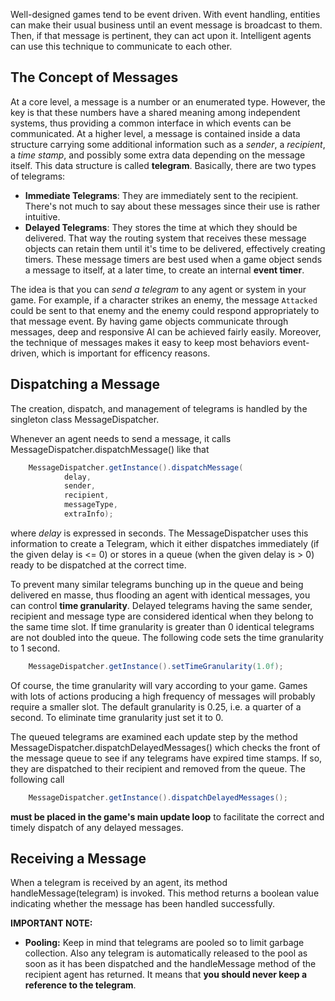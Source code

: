 Well-designed games tend to be event driven.  With event handling, entities can make their usual business until an event message is broadcast to them. Then, if that message is pertinent, they can act upon it.
Intelligent agents can use this technique to communicate to each other.

## The Concept of Messages ##

At a core level, a message is a number or an enumerated type. However, the key is that these numbers have a shared meaning among independent systems, thus providing a common interface in which events can be communicated.
At a higher level, a message is contained inside a data structure carrying some additional information such as a _sender_, a _recipient_, a _time stamp_, and possibly some extra data depending on the message itself. This data structure is called **telegram**.
Basically, there are two types of telegrams: 
- **Immediate Telegrams**: They are immediately sent to the recipient. There's not much to say about these messages since their use is rather intuitive.
- **Delayed Telegrams**: They stores the time at which they should be delivered. That way the routing system that receives these message objects can retain them until it's time to be delivered, effectively creating timers. These message timers are best used when a game object sends a message to itself, at a later time, to create an internal **event timer**.

The idea is that you can _send a telegram_ to any agent or system in your game.
For example, if a character strikes an enemy, the message `Attacked` could be sent to that enemy and the enemy could respond appropriately to that message event. By having game objects communicate through messages, deep and responsive AI can be achieved fairly easily. Moreover, the technique of messages makes it easy to keep most behaviors event-driven, which is important for efficency reasons.


## Dispatching a Message ##

The creation, dispatch, and management of telegrams is handled by the singleton class MessageDispatcher.

Whenever an agent needs to send a message, it calls MessageDispatcher.dispatchMessage() like that
````java
	MessageDispatcher.getInstance().dispatchMessage(
			delay,
			sender,
			recipient,
			messageType,
			extraInfo);
````
where _delay_ is expressed in seconds. The MessageDispatcher uses this information to create a Telegram, which it either dispatches immediately (if the given delay is <= 0) or stores in a queue (when the given delay is > 0) ready to be dispatched at the correct time.

To prevent many similar telegrams bunching up in the queue and being delivered en masse, thus flooding an agent with identical messages, you can control **time granularity**.
Delayed telegrams having the same sender, recipient and message type are considered identical when they belong to the same time slot. If time granularity is greater than 0 identical telegrams are not doubled into the queue.
The following code sets the time granularity to 1 second.
````java
	MessageDispatcher.getInstance().setTimeGranularity(1.0f);
````
Of course, the time granularity will vary according to your game. Games with lots of actions producing a high frequency of messages will probably require a smaller slot.
The default granularity is 0.25, i.e. a quarter of a second.
To eliminate time granularity just set it to 0.

The queued telegrams are examined each update step by the method MessageDispatcher.dispatchDelayedMessages() which checks the front of the message queue to see if any telegrams have expired time stamps. If so, they are dispatched to their recipient and removed from the queue.
The following call
````java
	MessageDispatcher.getInstance().dispatchDelayedMessages();
````
**must be placed in the game's main update loop** to facilitate the correct and timely dispatch of any delayed messages.


## Receiving a Message ##

When a telegram is received by an agent, its method handleMessage(telegram) is invoked.
This method returns a boolean value indicating whether the message has been handled successfully.

**IMPORTANT NOTE:**
- **Pooling:**
Keep in mind that telegrams are pooled so to limit garbage collection. Also any telegram is automatically released to the pool as soon as it has been dispatched and the handleMessage method of the recipient agent has returned. It means that **you should never keep a reference to the telegram**.

